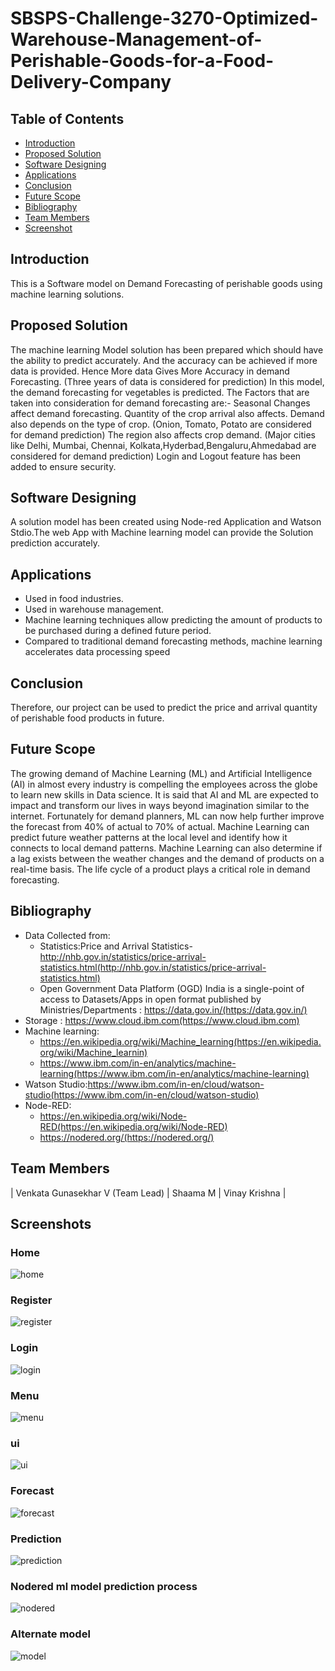 # SBSPS-Challenge-3270-Optimized-Warehouse-Management-of-Perishable-Goods-for-a-Food-Delivery-Company



## Table of Contents

- [Introduction](#introduction)
- [Proposed Solution](#proposed-solution)
- [Software Designing](#software-designing)
- [Applications](#applications)
- [Conclusion](#conclusion)
- [Future Scope](#future-scope)
- [Bibliography](#bibliography)
- [Team Members](#team-members)
- [Screenshot](#screenshots)

##
## Introduction
This is a Software model on Demand Forecasting of perishable goods using machine learning solutions.

## Proposed Solution
The machine learning Model solution has been prepared which should have the ability to predict accurately. And the accuracy can be achieved if more data is provided.
Hence More data Gives More Accuracy in demand Forecasting. (Three years of data is considered for prediction)
In this model, the demand forecasting for vegetables is predicted.
The Factors that are taken into consideration for demand forecasting are:-
Seasonal Changes affect demand forecasting.
Quantity of the crop arrival also affects.
Demand also depends on the type of crop. (Onion, Tomato, Potato are considered for demand prediction)
The region also affects crop demand. (Major cities like Delhi, Mumbai, Chennai, Kolkata,Hyderbad,Bengaluru,Ahmedabad are considered for demand prediction)
Login and Logout feature has been added to ensure security.

## Software Designing
A solution model has been created using Node-red Application and Watson Stdio.The web App with Machine learning model can provide the Solution prediction accurately.

## Applications
- Used in food industries.
- Used in warehouse management.
- Machine learning techniques allow predicting the amount of products to be purchased during a defined future period.
- Compared to traditional demand forecasting methods, machine learning accelerates data processing speed

## Conclusion
Therefore, our project can be used to predict the price and arrival quantity of perishable food products in future. 


## Future Scope
The growing demand of Machine Learning (ML) and Artificial Intelligence (AI) in almost every industry is compelling the employees across the globe to learn new skills in Data science. It is said that AI and ML are expected to impact and transform our lives in ways beyond imagination similar to the internet.
Fortunately for demand planners, ML can now help further improve the forecast from 40% of actual to 70% of actual. 
Machine Learning can predict future weather patterns at the local level and identify how it connects to local demand patterns. Machine Learning can also determine if a lag exists between the weather changes and the demand of products on a real-time basis. The life cycle of a product plays a critical role in demand forecasting.

## Bibliography
- Data Collected from:
  - Statistics:Price and Arrival Statistics- http://nhb.gov.in/statistics/price-arrival-statistics.html(http://nhb.gov.in/statistics/price-arrival-statistics.html)
  - Open Government Data Platform (OGD) India is a single-point of access to Datasets/Apps in open format published by Ministries/Departments : https://data.gov.in/(https://data.gov.in/)
- Storage : https://www.cloud.ibm.com(https://www.cloud.ibm.com)
- Machine learning:
  - https://en.wikipedia.org/wiki/Machine_learning(https://en.wikipedia.org/wiki/Machine_learnin)
  - https://www.ibm.com/in-en/analytics/machine-learning(https://www.ibm.com/in-en/analytics/machine-learning)
- Watson Studio:https://www.ibm.com/in-en/cloud/watson-studio(https://www.ibm.com/in-en/cloud/watson-studio)
- Node-RED:
  - https://en.wikipedia.org/wiki/Node-RED(https://en.wikipedia.org/wiki/Node-RED)
  - https://nodered.org/(https://nodered.org/)

## Team Members
| Venkata Gunasekhar V (Team Lead) | Shaama M | Vinay Krishna |

## Screenshots

### Home
![home](https://github.com/SmartPracticeschool/SBSPS-Challenge-3270-Optimized-Warehouse-Management-of-Perishable-Goods-for-a-Food-Delivery-Company/blob/master/screenshots/Capture%20home.JPG)
### Register
![register](https://github.com/SmartPracticeschool/SBSPS-Challenge-3270-Optimized-Warehouse-Management-of-Perishable-Goods-for-a-Food-Delivery-Company/blob/master/screenshots/Capture%20register.JPG)
### Login
![login](https://github.com/SmartPracticeschool/SBSPS-Challenge-3270-Optimized-Warehouse-Management-of-Perishable-Goods-for-a-Food-Delivery-Company/blob/master/screenshots/Capture%20login.JPG)
### Menu
![menu](https://github.com/SmartPracticeschool/SBSPS-Challenge-3270-Optimized-Warehouse-Management-of-Perishable-Goods-for-a-Food-Delivery-Company/blob/master/screenshots/Capture%20menu.JPG)
### ui
![ui](https://github.com/SmartPracticeschool/SBSPS-Challenge-3270-Optimized-Warehouse-Management-of-Perishable-Goods-for-a-Food-Delivery-Company/blob/master/screenshots/Capture%20ui.JPG)
### Forecast
![forecast](https://github.com/SmartPracticeschool/SBSPS-Challenge-3270-Optimized-Warehouse-Management-of-Perishable-Goods-for-a-Food-Delivery-Company/blob/master/screenshots/Capture%20onion%20forecast.JPG)
### Prediction
![prediction](https://github.com/SmartPracticeschool/SBSPS-Challenge-3270-Optimized-Warehouse-Management-of-Perishable-Goods-for-a-Food-Delivery-Company/blob/master/screenshots/Capture%20seasonal%20fruit%20prediction.JPG)
### Nodered ml model prediction process
![nodered](https://github.com/SmartPracticeschool/SBSPS-Challenge-3270-Optimized-Warehouse-Management-of-Perishable-Goods-for-a-Food-Delivery-Company/blob/master/screenshots/Capture%20nodered%20ML%20prediction%20process.JPG)
### Alternate model
![model](https://github.com/SmartPracticeschool/SBSPS-Challenge-3270-Optimized-Warehouse-Management-of-Perishable-Goods-for-a-Food-Delivery-Company/blob/master/screenshots/Capture%20prediction%20model.JPG)
